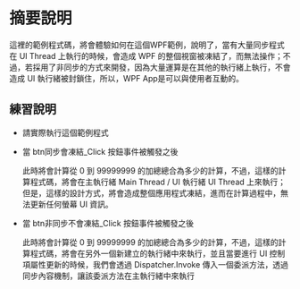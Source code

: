 # 摘要說明

這裡的範例程式碼，將會體驗如何在這個WPF範例，說明了，當有大量同步程式在 UI Thread 上執行的時候，會造成 WPF 的整個視窗被凍結了，而無法操作；不過，若採用了非同步的方式來開發，因為大量運算是在其他的執行緒上執行，不會造成 UI 執行緒被封鎖住，所以，WPF App是可以與使用者互動的。

## 練習說明

* 請實際執行這個範例程式
* 當 btn同步會凍結_Click 按鈕事件被觸發之後
 
  此時將會計算從 0 到 99999999 的加總總合為多少的計算，不過，這樣的計算程式碼，將會在主執行緒 Main Thread / UI 執行緒 UI Thread 上來執行；但是，這樣的設計方式，將會造成整個應用程式凍結，進而在計算過程中，無法更新任何螢幕 UI 資訊。
* 當 btn非同步不會凍結_Click 按鈕事件被觸發之後

  此時將會計算從 0 到 99999999 的加總總合為多少的計算，不過，這樣的計算程式碼，將會在另外一個新建立的執行緒中來執行，並且當要進行 UI 控制項屬性更新的時候，我們會透過 Dispatcher.Invoke 傳入一個委派方法，透過同步內容機制，讓該委派方法在主執行緒中來執行

  